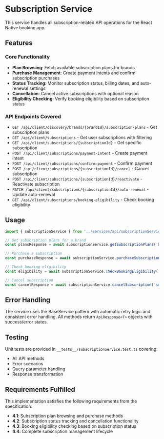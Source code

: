 # Subscription Service

This service handles all subscription-related API operations for the React Native booking app.

## Features

### Core Functionality
- **Plan Browsing**: Fetch available subscription plans for brands
- **Purchase Management**: Create payment intents and confirm subscription purchases
- **Status Tracking**: Monitor subscription status, billing dates, and auto-renewal settings
- **Cancellation**: Cancel active subscriptions with optional reason
- **Eligibility Checking**: Verify booking eligibility based on subscription status

### API Endpoints Covered
- `GET /api/client/discovery/brands/{brandId}/subscription-plans` - Get subscription plans
- `GET /api/client/subscriptions` - Get user subscriptions with filtering
- `GET /api/client/subscriptions/{subscriptionId}` - Get specific subscription
- `POST /api/client/subscriptions/payment-intent` - Create payment intent
- `POST /api/client/subscriptions/confirm-payment` - Confirm payment
- `POST /api/client/subscriptions/{subscriptionId}/cancel` - Cancel subscription
- `POST /api/client/subscriptions/{subscriptionId}/reactivate` - Reactivate subscription
- `PATCH /api/client/subscriptions/{subscriptionId}/auto-renewal` - Update auto-renewal
- `GET /api/client/subscriptions/booking-eligibility` - Check booking eligibility

## Usage

```typescript
import { subscriptionService } from '../services/api/subscriptionService';

// Get subscription plans for a brand
const plansResponse = await subscriptionService.getSubscriptionPlans('brand123');

// Purchase a subscription
const purchaseResponse = await subscriptionService.purchaseSubscription('plan123', 'pm_123');

// Check booking eligibility
const eligibility = await subscriptionService.checkBookingEligibility('session123', 'sub123');

// Cancel subscription
const cancelResponse = await subscriptionService.cancelSubscription('sub123', 'No longer needed');
```

## Error Handling

The service uses the BaseService pattern with automatic retry logic and consistent error handling. All methods return `ApiResponse<T>` objects with success/error states.

## Testing

Unit tests are provided in `__tests__/subscriptionService.test.ts` covering:
- All API methods
- Error scenarios
- Query parameter handling
- Response transformation

## Requirements Fulfilled

This implementation satisfies the following requirements from the specification:
- **4.1**: Subscription plan browsing and purchase methods
- **4.2**: Subscription status tracking and cancellation functionality  
- **4.3**: Booking eligibility checking based on subscription status
- **4.4**: Complete subscription management lifecycle